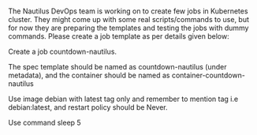 # 

The Nautilus DevOps team is working on to create few jobs in Kubernetes cluster. They might come up with some real scripts/commands to use, but for now they are preparing the templates and testing the jobs with dummy commands. Please create a job template as per details given below:


Create a job countdown-nautilus.

The spec template should be named as countdown-nautilus (under metadata), and the container should be named as container-countdown-nautilus

Use image debian with latest tag only and remember to mention tag i.e debian:latest, and restart policy should be Never.

Use command sleep 5

